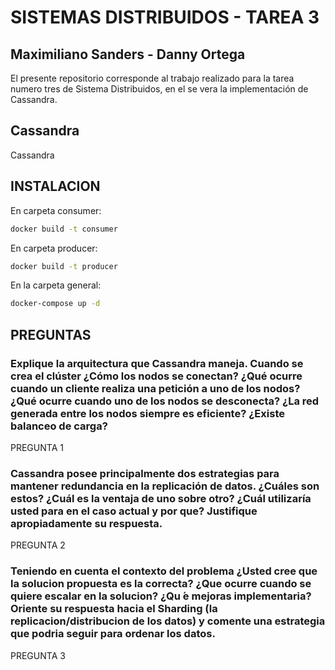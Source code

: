 # SISTEMAS DISTRIBUIDOS - TAREA 3
## Maximiliano Sanders - Danny Ortega

El presente repositorio corresponde al trabajo realizado para la tarea numero tres de Sistema Distribuidos, en el se vera la implementación de Cassandra.

## Cassandra

Cassandra

## INSTALACION

En carpeta consumer:
```bash
docker build -t consumer
```

En carpeta producer:
```bash
docker build -t producer
```

En la carpeta general:
```bash
docker-compose up -d
```
## PREGUNTAS

### Explique la arquitectura que Cassandra maneja. Cuando se crea el clúster ¿Cómo los nodos se conectan? ¿Qué ocurre cuando un cliente realiza una petición a uno de los nodos? ¿Qué ocurre cuando uno de los nodos se desconecta? ¿La red generada entre los nodos siempre es eficiente? ¿Existe balanceo de carga?

PREGUNTA 1

### Cassandra posee principalmente dos estrategias para mantener redundancia en la replicación de datos. ¿Cuáles son estos? ¿Cuál es la ventaja de uno sobre otro? ¿Cuál utilizaría usted para en el caso actual y por que? Justifique apropiadamente su respuesta.

PREGUNTA 2

### Teniendo en cuenta el contexto del problema ¿Usted cree que la solucion propuesta es la correcta? ¿Que ocurre cuando se quiere escalar en la solucion? ¿Qu ́e mejoras implementaria? Oriente su respuesta hacia el Sharding (la replicacion/distribucion de los datos) y comente una estrategia que podria seguir para ordenar los datos.

PREGUNTA 3